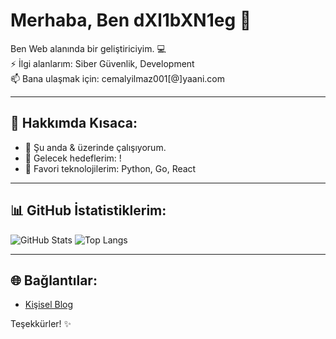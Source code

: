 # Merhaba, Ben dXl1bXN1eg 👋

Ben Web alanında bir geliştiriciyim. 💻  
⚡ İlgi alanlarım: Siber Güvenlik, Development  
📫 Bana ulaşmak için: cemalyilmaz001[@]yaani.com

---

## 🚀 Hakkımda Kısaca:

- 🌱 Şu anda & üzerinde çalışıyorum.
- 🎯 Gelecek hedeflerim: !
- 🖤 Favori teknolojilerim: Python, Go, React

---

## 📊 GitHub İstatistiklerim:
![GitHub Stats](https://github-readme-stats.vercel.app/api?username=dXl1bXN1eg&show_icons=true&theme=radical)
![Top Langs](https://github-readme-stats.vercel.app/api/top-langs/?username=dXl1bXN1eg&layout=compact&theme=radical)

---

## 🌐 Bağlantılar:
- [Kişisel Blog](https://dXl1bXN1eg.github.io)

Teşekkürler! ✨
